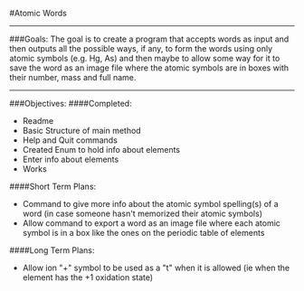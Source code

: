 #Atomic Words

---
###Goals:
The goal is to create a program that accepts words as input and then outputs all the possible ways, if any, to form the words using only atomic symbols (e.g. Hg, As) and then maybe to allow some way for it to save the word as an image file where the atomic symbols are in boxes with their number, mass and full name.

---
###Objectives:
####Completed:
* Readme
* Basic Structure of main method
* Help and Quit commands
* Created Enum to hold info about elements
* Enter info about elements
* Works

####Short Term Plans:
* Command to give more info about the atomic symbol spelling(s) of a word (in case someone hasn't memorized their atomic symbols)
* Allow command to export a word as an image file where each atomic symbol is in a box like the ones on the periodic table of elements

####Long Term Plans:
* Allow ion "+" symbol to be used as a "t" when it is allowed (ie when the element has the +1 oxidation state)